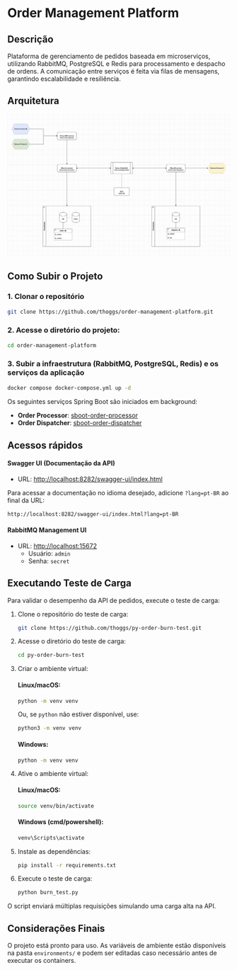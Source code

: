 # Order Management Platform

## Descrição

Plataforma de gerenciamento de pedidos baseada em microserviços, utilizando RabbitMQ, PostgreSQL e Redis para
processamento e despacho de ordens. A comunicação entre serviços é feita via filas de mensagens, garantindo
escalabilidade e resiliência.

## Arquitetura

![Arquitetura do Projeto](https://github.com/thoggs/order-management-platform/blob/main/img/project_architecture.png)

## Como Subir o Projeto

### 1. Clonar o repositório

   ```sh
   git clone https://github.com/thoggs/order-management-platform.git
   ```

### 2. Acesse o diretório do projeto:

   ```sh
   cd order-management-platform
   ```

### 3. Subir a infraestrutura (RabbitMQ, PostgreSQL, Redis) e os serviços da aplicação

   ```sh
   docker compose docker-compose.yml up -d
   ```

Os seguintes serviços Spring Boot são iniciados em background:

- **Order Processor**: [sboot-order-processor](https://github.com/thoggs/sboot-order-processor)
- **Order Dispatcher**: [sboot-order-dispatcher](https://github.com/thoggs/sboot-order-dispatcher)

## Acessos rápidos

#### Swagger UI (Documentação da API)

- URL: [http://localhost:8282/swagger-ui/index.html](http://localhost:8282/swagger-ui/index.html)

Para acessar a documentação no idioma desejado, adicione `?lang=pt-BR` ao final da URL:

```sh
http://localhost:8282/swagger-ui/index.html?lang=pt-BR
```

#### RabbitMQ Management UI

- URL: [http://localhost:15672](http://localhost:15672)
  - Usuário: `admin`
  - Senha: `secret`

## Executando Teste de Carga

Para validar o desempenho da API de pedidos, execute o teste de carga:

1. Clone o repositório do teste de carga:

   ```sh
   git clone https://github.com/thoggs/py-order-burn-test.git
   ```

2. Acesse o diretório do teste de carga:

   ```sh
   cd py-order-burn-test
   ```

3. Criar o ambiente virtual:

   #### **Linux/macOS:**
   ```sh
   python -m venv venv
   ```
   Ou, se `python` não estiver disponível, use:
   ```sh
   python3 -m venv venv
   ```

   #### **Windows:**
   ```sh
   python -m venv venv
   ```

4. Ative o ambiente virtual:

   #### **Linux/macOS:**

   ```sh
   source venv/bin/activate
   ```

   #### **Windows (cmd/powershell):**

   ```sh
   venv\Scripts\activate
   ```

5. Instale as dependências:

   ```sh
   pip install -r requirements.txt
   ```

6. Execute o teste de carga:

   ```sh
   python burn_test.py
   ```

O script enviará múltiplas requisições simulando uma carga alta na API.

## Considerações Finais

O projeto está pronto para uso. As variáveis de ambiente estão disponíveis na pasta `environments/` e podem ser editadas
caso necessário antes de executar os containers.

